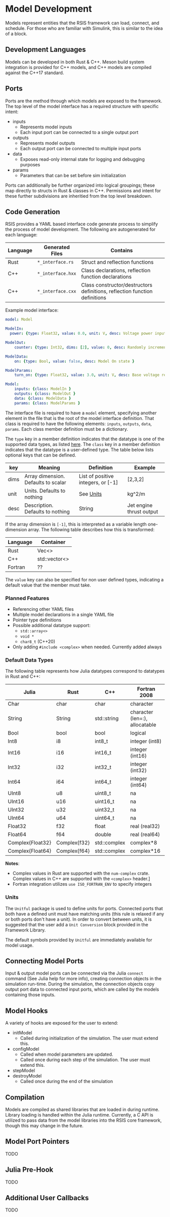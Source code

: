 # Model Development
Models represent entities that the RSIS framework can load, connect, and schedule. For those who are familiar with Simulink, this is similar to the idea of a block.

## Development Languages
Models can be developed in both Rust & C++. Meson build system integration is provided for C++ models, and C++ models are compiled against the C++17 standard.

## Ports
Ports are the method through which models are exposed to the framework. The top level of the model interface has a required structure with specific intent:
- inputs
    - Represents model inputs
    - Each input port can be connected to a single output port
- outputs
    - Represents model outputs
    - Each output port can be connected to multiple input ports
- data
    - Exposes read-only internal state for logging and debugging purposes
- params
    - Parameters that can be set before sim initialization

Ports can additionally be further organized into logical groupings; these map directly to structs in Rust & classes in C++. Permissions and intent for these further subdivisions are inheritied from the top level breakdown.

## Code Generation
RSIS provides a YAML based interface code generate process to simplify the process of model development. The following are autogenerated for each language:

| Language | Generated Files | Contains |
| -------- | --------------- | -------- |
| Rust     | `*_interface.rs` | Struct and reflection functions |
| C++      | `*_interface.hxx` | Class declarations, reflection function declarations |
| C++      | `*_interface.cxx` | Class constructor/destructors definitions, reflection function definitions |

Example model interface:
```yaml
model: Model

ModelIn:
  power: {type: Float32, value: 0.0, unit: V, desc: Voltage power input to model }

ModelOut:
    counter: {type: Int32, dims: [2], value: 0, desc: Randomly increments when on }

ModelData:
    on: {type: Bool, value: false, desc: Model On state }

ModelParams:
    turn_on: {type: Float32, value: 3.0, unit: V, desc: Base voltage requirement for turn on }

Model:
    inputs: {class: ModelIn }
    outputs: {class: ModelOut }
    data: {class: ModelData }
    params: {class: ModelParams }
```

The interface file is required to have a `model` element, specifying another element in the file that is the root of the model interface definition. That class is required to have the following elements: `inputs`, `outputs`, `data`, `params`. Each class member definition must be a dictionary.

The `type` key in a member definition indicates that the datatype is one of the supported data types, as listed [here](#Default_Data_Types). The `class` key in a member definition indicates that the datatype is a user-defined type. The table below lists optional keys that can be defined.

| key  | Meaning | Definition | Example |
| ---- | ------- | ---------- | ------- |
| dims | Array dimension. Defaults to scalar | List of positive integers, or [-1] | [2,3,2] |
| unit | Units. Defaults to nothing | See [Units](#Units) | kg^2/m |
| desc | Description. Defaults to nothing | String | Jet engine thrust output |

If the array dimension is `[-1]`, this is interpreted as a variable length one-dimension array. The following table describes how this is transformed:

| Language | Container |
| -------- | --------- |
| Rust     | Vec<>     |
| C++      | std::vector<> |
| Fortran | ?? |

The `value` key can also be specified for non user defined types, indicating a default value that the member must take.

### Planned Features
- Referencing other YAML files
- Multiple model declarations in a single YAML file
- Pointer type definitions
- Possible additional datatype support:
    - `std::array<>`
    - `void *`
    - `char8_t` (C++20)
- Only adding `#include <complex>` when needed. Currently added always

### Default Data Types
The following table represents how Julia datatypes correspond to datatypes in Rust and C++:

| Julia | Rust | C++ | Fortran 2008 |
| ----- | ---- | --- | ----------- |
| Char | char | char | character |
| String | String | std::string | character (len=:), allocatable |
| Bool | bool | bool | logical |
| Int8 | i8 | int8_t | integer (int8) |
| Int16 | i16 | int16_t | integer (int16) |
| Int32 | i32 | int32_t | integer (int32) |
| Int64 | i64 | int64_t | integer (int64) |
| UInt8 | u8 | uint8_t | na |
| UInt16 | u16 | uint16_t | na |
| UInt32 | u32 | uint32_t | na |
| UInt64 | u64 | uint64_t | na |
| Float32 | f32 | float | real (real32) |
| Float64 | f64 | double | real (real64) |
| Complex{Float32} | Complex{f32} | std::complex<float> | complex*8 |
| Complex{Float64} | Complex{f64} | std::complex<double> | complex*16 |

__Notes__:
- Complex values in Rust are supported with the `num-complex` crate. Complex values in C++ are supported with the `<complex>` header.]
- Fortran integration utilizes `use ISO_FORTRAN_ENV` to specify integers

### Units
The `Unitful` package is used to define units for ports. Connected ports that both have a defined unit must have matching units (this rule is relaxed if any or both ports don't have a unit). In order to convert between units, it is suggested that the user add a `Unit Conversion` block provided in the Framework Library.

The default symbols provided by `Unitful` are immediately available for model usage.

## Connecting Model Ports
Input & output model ports can be connected via the Julia `connect` command (See Julia help for more info), creating connection objects in the simulation run-time. During the simulation, the connection objects copy output port data to connected input ports, which are called by the models containing those inputs.


## Model Hooks
A variety of hooks are exposed for the user to extend:
- initModel
    - Called during initialization of the simulation. The user must extend this.
- configModel
    - Called when model parameters are updated.
    - Called once during each step of the simulation. The user must extend this.
- stepModel
- destroyModel
    - Called once during the end of the simulation

## Compilation
Models are compiled as shared libraries that are loaded in during runtime. Library loading is handled within the Julia runtime. Currently, a C API is utilized to pass data from the model libraries into the RSIS core framework, though this may change in the future.

## Model Port Pointers
TODO

## Julia Pre-Hook
TODO

## Additional User Callbacks
TODO

